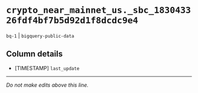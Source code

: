 # `crypto_near_mainnet_us._sbc_183043326fdf4bf7b5d92d1f8dcdc9e4`
`bq-1` | `bigquery-public-data`

## Column details
* [TIMESTAMP] `last_update`

-------------------------------------------------------------------------------
*Do not make edits above this line.*
